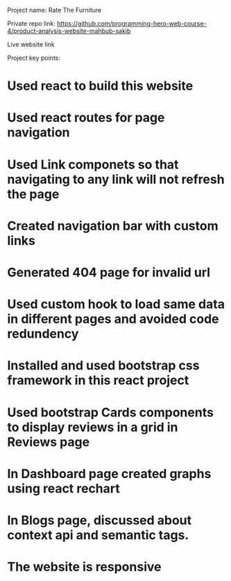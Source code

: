 Project name: Rate The Furniture

Private repo link: https://github.com/programming-hero-web-course-4/product-analysis-website-mahbub-sakib

Live website link

Project key points:

# Used react to build this website

# Used react routes for page navigation

# Used Link componets so that navigating to any link will not refresh the page

# Created navigation bar with custom links

# Generated 404 page for invalid url

# Used custom hook to load same data in different pages and avoided code redundency

# Installed and used bootstrap css framework in this react project

# Used bootstrap Cards components to display reviews in a grid in Reviews page

# In Dashboard page created graphs using react rechart

# In Blogs page, discussed about context api and semantic tags.

# The website is responsive